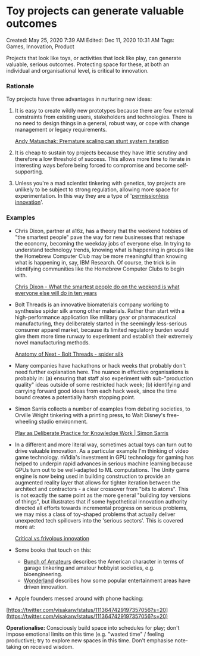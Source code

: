 # Toy projects can generate valuable outcomes

Created: May 25, 2020 7:39 AM
Edited: Dec 11, 2020 10:31 AM
Tags: Games, Innovation, Product

Projects that look like toys, or activities that look like play, can generate valuable, serious outcomes. Protecting space for these, at both an individual and organisational level, is critical to innovation.

### Rationale

Toy projects have three advantages in nurturing new ideas:

1. It is easy to create wildly new prototypes because there are few external constraints from existing users, stakeholders and technologies. There is no need to design things in a general, robust way, or cope with change management or legacy requirements.

    [Andy Matuschak: Premature scaling can stunt system iteration](../References%2044e0a6dd2a7a456b83710224626907e7/Andy%20Matuschak%20Premature%20scaling%20can%20stunt%20system%20%20442f48a5fae8455d9624ef88e70c799d.md)

2. It is cheap to sustain toy projects because they have little scrutiny and therefore a low threshold of success. This allows more time to iterate in interesting ways before being forced to compromise and become self-supporting.
3. Unless you're a mad scientist tinkering with genetics, toy projects are unlikely to be subject to strong regulation, allowing more space for experimentation. In this way they are a type of '[permissionless innovation](https://permissionlessinnovation.org/)'.

### Examples

- Chris Dixon, partner at a16z, has a theory that the weekend hobbies of "the smartest people" pave the way for new businesses that reshape the economy, becoming the weekday jobs of everyone else. In trying to understand technology trends, knowing what is happening in groups like the Homebrew Computer Club may be more meaningful than knowing what is happening in, say, IBM Research. Of course, the trick is in identifying communities like the Homebrew Computer Clubs to begin with.

    [Chris Dixon - What the smartest people do on the weekend is what everyone else will do in ten years](../References%2044e0a6dd2a7a456b83710224626907e7/Chris%20Dixon%20-%20What%20the%20smartest%20people%20do%20on%20the%20w%207f4a0ad5e869492ea4eafa7b84092cdb.md)

- Bolt Threads is an innovative biomaterials company working to synthesise spider silk among other materials. Rather than start with a high-performance application like military gear or pharmaceutical manufacturing, they deliberately started in the seemingly less-serious consumer apparel market, because its limited regulatory burden would give them more time runway to experiment and establish their extremely novel manufacturing methods.

    [Anatomy of Next - Bolt Threads - spider silk](../References%2044e0a6dd2a7a456b83710224626907e7/Anatomy%20of%20Next%20-%20Bolt%20Threads%20-%20spider%20silk%207022cd29a8484773ba498f8d6068fd04.md)

- Many companies have hackathons or hack weeks that probably don't need further explanation here. The nuance in effective organisations is probably in: (a) ensuring that staff also experiment with sub-"production quality" ideas outside of some restricted hack week; (b) identifying and carrying forward good ideas from each hack week, since the time bound creates a potentially harsh stopping point.
- Simon Sarris collects a number of examples from debating societies, to Orville Wright tinkering with a printing press, to Walt Disney's free-wheeling studio environment.

    [Play as Deliberate Practice for Knowledge Work | Simon Sarris](../References%2044e0a6dd2a7a456b83710224626907e7/Play%20as%20Deliberate%20Practice%20for%20Knowledge%20Work%20Sim%20b194471fc9a5492b98b004ba65dfa95a.md)

- In a different and more literal way, sometimes actual toys can turn out to drive valuable innovation. As a particular example I'm thinking of video game technology. nVidia's investment in GPU technology for gaming has helped to underpin rapid advances in serious machine learning because GPUs turn out to be well-adapted to ML computations. The Unity game engine is now being used in building construction to provide an augmented reality layer that allows for tighter iteration between the architect and contractors - a clear crossover from "bits to atoms". This is not exactly the same point as the more general "building toy versions of things", but illustrates that if some hypothetical innovation authority directed all efforts towards incremental progress on serious problems, we may miss a class of toy-shaped problems that actually deliver unexpected tech spillovers into the 'serious sectors'. This is covered more at:

    [Critical vs frivolous innovation](Critical%20vs%20frivolous%20innovation%20ffdbc920bafc46d697db6b9895b1bd14.md)

- Some books that touch on this:
    - [Bunch of Amateurs](https://www.amazon.com/Bunch-Amateurs-Search-American-Character-ebook/dp/B006E511ZI) describes the American character in terms of garage tinkering and amateur hobbyist societies, e.g. bioengineering.
    - [Wonderland](https://www.amazon.com/Wonderland-Play-Made-Modern-World/dp/0399184481) describes how some popular entertainment areas have driven innovation.
- Apple founders messed around with phone hacking:

[https://twitter.com/visakanv/status/1113647429197357056?s=20](https://twitter.com/visakanv/status/1113647429197357056?s=20)

**Operationalise:** Consciously build space into schedules for play; don't impose emotional limits on this time (e.g. "wasted time" / feeling productive); try to explore new spaces in this time. Don't emphasise note-taking on received wisdom.